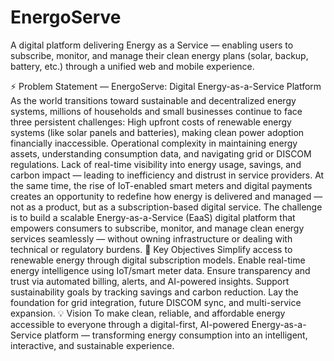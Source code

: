 # EnergoServe
A digital platform delivering Energy as a Service — enabling users to subscribe, monitor, and manage their clean energy plans (solar, backup, battery, etc.) through a unified web and mobile experience.





⚡ Problem Statement — EnergoServe: Digital Energy-as-a-Service Platform
As the world transitions toward sustainable and decentralized energy systems, millions of households and small businesses continue to face three persistent challenges:
High upfront costs of renewable energy systems (like solar panels and batteries), making clean power adoption financially inaccessible.
Operational complexity in maintaining energy assets, understanding consumption data, and navigating grid or DISCOM regulations.
Lack of real-time visibility into energy usage, savings, and carbon impact — leading to inefficiency and distrust in service providers.
At the same time, the rise of IoT-enabled smart meters and digital payments creates an opportunity to redefine how energy is delivered and managed — not as a product, but as a subscription-based digital service.
The challenge is to build a scalable Energy-as-a-Service (EaaS) digital platform that empowers consumers to subscribe, monitor, and manage clean energy services seamlessly — without owning infrastructure or dealing with technical or regulatory burdens.
🎯 Key Objectives
Simplify access to renewable energy through digital subscription models.
Enable real-time energy intelligence using IoT/smart meter data.
Ensure transparency and trust via automated billing, alerts, and AI-powered insights.
Support sustainability goals by tracking savings and carbon reduction.
Lay the foundation for grid integration, future DISCOM sync, and multi-service expansion.
💡 Vision
To make clean, reliable, and affordable energy accessible to everyone through a digital-first, AI-powered Energy-as-a-Service platform — transforming energy consumption into an intelligent, interactive, and sustainable experience.
